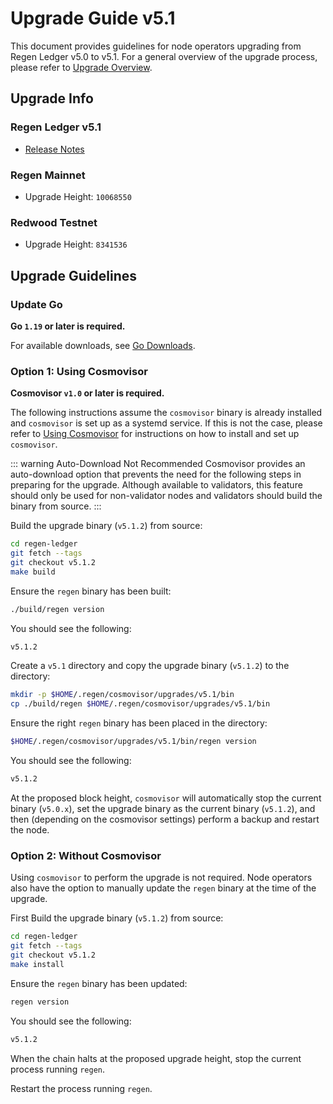 # Upgrade Guide v5.1

This document provides guidelines for node operators upgrading from Regen Ledger v5.0 to v5.1. For a general overview of the upgrade process, please refer to [Upgrade Overview](README.md).

## Upgrade Info

### Regen Ledger v5.1

- [Release Notes](https://github.com/regen-network/regen-ledger/releases/tag/v5.1.0)

### Regen Mainnet

- Upgrade Height: `10068550`

### Redwood Testnet

- Upgrade Height: `8341536`

## Upgrade Guidelines

### Update Go

**Go `1.19` or later is required.**

For available downloads, see [Go Downloads](https://go.dev/dl/).

### Option 1: Using Cosmovisor

**Cosmovisor `v1.0` or later is required.**

The following instructions assume the `cosmovisor` binary is already installed and `cosmovisor` is set up as a systemd service. If this is not the case, please refer to [Using Cosmovisor](../get-started/using-cosmovisor.md) for instructions on how to install and set up `cosmovisor`.

::: warning Auto-Download Not Recommended
Cosmovisor provides an auto-download option that prevents the need for the following steps in preparing for the upgrade. Although available to validators, this feature should only be used for non-validator nodes and validators should build the binary from source.
:::

Build the upgrade binary (`v5.1.2`) from source:

```bash
cd regen-ledger
git fetch --tags
git checkout v5.1.2
make build
```

Ensure the `regen` binary has been built:

```bash
./build/regen version
```

You should see the following:

```bash
v5.1.2
```

Create a `v5.1` directory and copy the upgrade binary (`v5.1.2`) to the directory:

```bash
mkdir -p $HOME/.regen/cosmovisor/upgrades/v5.1/bin
cp ./build/regen $HOME/.regen/cosmovisor/upgrades/v5.1/bin
```
Ensure the right `regen` binary has been placed in the directory:

```bash
$HOME/.regen/cosmovisor/upgrades/v5.1/bin/regen version
```

You should see the following:

```bash
v5.1.2
```

At the proposed block height, `cosmovisor` will automatically stop the current binary (`v5.0.x`), set the upgrade binary as the current binary (`v5.1.2`), and then (depending on the cosmovisor settings) perform a backup and restart the node.

### Option 2: Without Cosmovisor

Using `cosmovisor` to perform the upgrade is not required. Node operators also have the option to manually update the `regen` binary at the time of the upgrade.

First Build the upgrade binary (`v5.1.2`) from source:

```bash
cd regen-ledger
git fetch --tags
git checkout v5.1.2
make install
```

Ensure the `regen` binary has been updated:

```bash
regen version
```

You should see the following:

```bash
v5.1.2
```

When the chain halts at the proposed upgrade height, stop the current process running `regen`.

Restart the process running `regen`.
